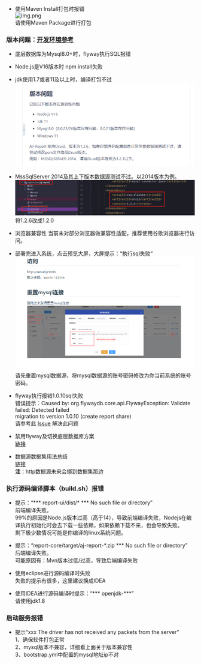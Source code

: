 - 使用Maven Install打包时报错 <br>
  ![img.png](../picture/qusetion/img.png) <br>
  请使用Maven Package进行打包 <br>

### 版本问题：[开发环境参考](https://report.anji-plus.com/report-doc/guide/quicklyDevelop.html)

- 底层数据库为Mysql8.0+时，flyway执行SQL报错<br>
- Node.js是V16版本时 npm install失败 <br>
- jdk使用1.7或者11及以上时，编译打包不过 <br>
  ![img](../picture/qusetion/img_1.png) <br>

- MssSqlServer 2014及其上下版本数据源测试不过。以2014版本为例。 <br>
  ![img](../picture/qusetion/img_2.png) <br>
  将1.2.6改成1.2.0 <br>

- 浏览器兼容性 当前未对部分浏览器做兼容性适配，推荐使用谷歌浏览器进行访问。<br>

- 部署完进入系统，点击预览大屏，大屏提示：“执行sql失败“ <br>
  ![img](../picture/qusetion/img_3.png) <br>
  请先重置mysql数据源，将mysql数据源的账号密码修改为你当前系统的账号密码。<br>

- flyway执行报错1.0.10sql失败 <br>
  错误提示：Caused by: org.flywaydb.core.api.FlywayException: Validate failed: Detected failed <br>
  migration to version 1.0.10 (create report share) <br>
  请参考此 [Issue](https://gitee.com/anji-plus/report/issues/I47JNE) 解决此问题 <br>

- 禁用flyway及切换底层数据库方案 <br>
  [链接](https://my.oschina.net/u/4517014/blog/5269319) <br>

- 数据源数据集用法总结 <br>
  [链接](https://my.oschina.net/u/4517014/blog/5270828) <br>
  **注**：http数据源未来会挪到数据集那边 <br>

### 执行源码编译脚本（build.sh）报错

- 提示：“*** report-ui/dist/* *** No such file or directory” <br>
  前端编译失败。<br>
  99%的原因是Node.js版本过高（高于14），导致前端编译失败，Nodejs在编译执行初始化时会去下载一些依赖，如果依赖下载不来，也会导致失败。<br>
  剩下极少数情况可能是你编译的linux系统问题。<br>

- 提示：“report-core/target/aj-report-*.zip *** No such file or directory” <br>
  后端编译失败。<br>
  可能原因有：Mvn版本过低/过高，导致后端编译失败 <br>

- 使用eclipse进行源码编译时失败 <br>
  失败的提示有很多，这里建议换成IDEA  <br>

- 使用IDEA进行源码编译时提示：“*** openjdk-***” <br>
  请使用jdk1.8

### 启动服务报错

- 提示“xxx The driver has not received any packets from the server” <br>
  1、确保软件打包正常 <br>
  2、mysql版本不兼容，详细看上面关于版本兼容性 <br>
  3、bootstrap.yml中配置的mysql地址ip不对 <br>





